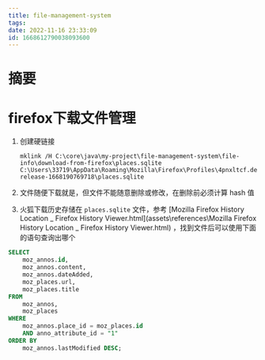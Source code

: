 ```yaml
---
title: file-management-system
tags: 
date: 2022-11-16 23:33:09
id: 1668612790038093600
---
```

# 摘要





# firefox下载文件管理

1. 创建硬链接

   ```
   mklink /H C:\core\java\my-project\file-management-system\file-info\download-from-firefox\places.sqlite C:\Users\33719\AppData\Roaming\Mozilla\Firefox\Profiles\4pnxltcf.default-release-1668190769718\places.sqlite
   ```

2. 文件随便下载就是，但文件不能随意删除或修改，在删除前必须计算 hash 值

3. 火狐下载历史存储在 `places.sqlite` 文件，参考  [Mozilla Firefox History Location _ Firefox History Viewer.html](assets\references\Mozilla Firefox History Location _ Firefox History Viewer.html) ，找到文件后可以使用下面的语句查询出哪个

```sql
SELECT
	moz_annos.id,
	moz_annos.content,
	moz_annos.dateAdded,
	moz_places.url,
	moz_places.title
FROM
	moz_annos,
	moz_places 
WHERE
	moz_annos.place_id = moz_places.id 
	AND anno_attribute_id = "1" 
ORDER BY
	moz_annos.lastModified DESC;
```







